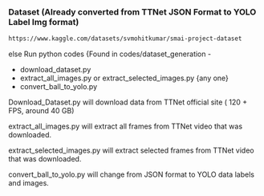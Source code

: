 ### Dataset (Already converted from TTNet JSON Format to YOLO Label Img format)

```bash
https://www.kaggle.com/datasets/svmohitkumar/smai-project-dataset
```

else 
Run python codes {Found in codes/dataset_generation -

- download_dataset.py
- extract_all_images.py or extract_selected_images.py {any one}
- convert_ball_to_yolo.py

Download_Dataset.py will download data from TTNet official site ( 120 + FPS, around 40 GB)

extract_all_images.py will extract all frames from TTNet video that was downloaded. 

extract_selected_images.py will extract selected frames from TTNet video that was downloaded.

convert_ball_to_yolo.py will change from JSON format to YOLO data labels and images.


